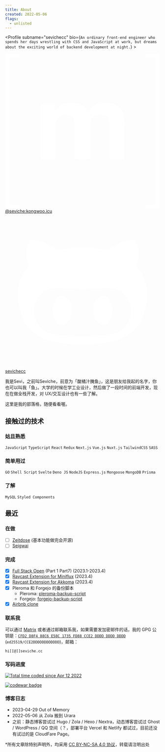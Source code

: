 ```yaml
---
title: About
created: 2022-05-06
flags:
  - unlisted
---
```


<script lang="ts">
  import Profile from '$lib/components/extra/profile.svelte'
</script>

<Profile subname="sevichecc" bio={`An ordinary front-end engineer who spends her days wrestling with CSS and JavaScript at work, but dreams about the exciting world of backend development at night.`} >

<div class="flex flex-col md:flex-row gap-4 mt-4">
<a href="https://matrix.to/#/@seviche:kongwoo.icu" rel="noopener external" target="_blank" class="group flex-1 relative overflow-hidden btn btn-block normal-case border-none no-underline bg-[#110019] hover:bg-[#0077B3]">
<svg class="absolute w-16 h-16 left-10 opacity-20 fill-white transform-gpu transition-transform ease-in-out duration-500 group-hover:scale-125" viewBox="0 0 24 24" xmlns="http://www.w3.org/2000/svg"><path fill="#fff" d="M.632.55v22.9H2.28V24H0V0h2.28v.55zm7.043 7.26v1.157h.033a3.312 3.312 0 0 1 1.117-1.024c.433-.245.936-.365 1.5-.365c.54 0 1.033.107 1.481.314c.448.208.785.582 1.02 1.108c.254-.374.6-.706 1.034-.992c.434-.287.95-.43 1.546-.43c.453 0 .872.056 1.26.167c.388.11.716.286.993.53c.276.245.489.559.646.951c.152.392.23.863.23 1.417v5.728h-2.349V11.52c0-.286-.01-.559-.032-.812a1.755 1.755 0 0 0-.18-.66a1.106 1.106 0 0 0-.438-.448c-.194-.11-.457-.166-.785-.166c-.332 0-.6.064-.803.189a1.38 1.38 0 0 0-.48.499a1.946 1.946 0 0 0-.231.696a5.56 5.56 0 0 0-.06.785v4.768h-2.35v-4.8c0-.254-.004-.503-.018-.752a2.074 2.074 0 0 0-.143-.688a1.052 1.052 0 0 0-.415-.503c-.194-.125-.476-.19-.854-.19c-.111 0-.259.024-.439.074c-.18.051-.36.143-.53.282a1.637 1.637 0 0 0-.439.595c-.12.259-.18.6-.18 1.02v4.966H5.46V7.81zm15.693 15.64V.55H21.72V0H24v24h-2.28v-.55z"></path></svg>
  <span class="z-10 !text-white">@seviche:kongwoo.icu</span>
</a>
<a href="https://github.com/sevichecc" rel="noopener external" target="_blank" class="group flex-1 relative overflow-hidden btn btn-block normal-case border-none no-underline bg-[#110019] hover:bg-[#2A3192]">
<svg class="absolute w-16 h-16 right-10 opacity-20 fill-white transform-gpu transition-transform ease-in-out duration-500 group-hover:scale-125" viewBox="0 0 24 24" xmlns="http://www.w3.org/2000/svg"><path fill="#fff" fill-rule="evenodd" d="M20.375 8.174c.163-.4.688-1.987-.163-4.137c0 0-1.312-.413-4.3 1.625c-1.25-.35-2.587-.4-3.912-.4c-1.325 0-2.662.05-3.912.4c-2.988-2.05-4.3-1.625-4.3-1.625c-.85 2.15-.325 3.737-.163 4.137C2.612 9.262 2 10.662 2 12.362c0 6.437 4.162 7.887 9.975 7.887S22 18.799 22 12.362c0-1.7-.613-3.1-1.625-4.188ZM12 19.024c-4.125 0-7.475-.187-7.475-4.187c0-.95.475-1.85 1.275-2.588c1.338-1.225 3.625-.575 6.2-.575c2.588 0 4.85-.65 6.2.575c.813.738 1.275 1.625 1.275 2.588c0 3.987-3.35 4.187-7.475 4.187Zm-3.137-6.262c-.825 0-1.5 1-1.5 2.225s.674 2.237 1.5 2.237c.825 0 1.5-1 1.5-2.237c0-1.238-.675-2.225-1.5-2.225Zm6.274 0c-.825 0-1.5.987-1.5 2.225c0 1.237.675 2.237 1.5 2.237s1.5-1 1.5-2.237c0-1.238-.662-2.225-1.5-2.225Z"></path></svg>
  <span class="z-10 !text-white">sevichecc</span>
</a>
</div>
</Profile>

我是Sevi，之前叫Seviche，前意为「酸橘汁腌鱼」，这是朋友给我起的名字，你也可以叫我「鱼」。大学的时候在学工业设计，然后做了一段时间的前端开发，现在在做全栈开发，对 UX/交互设计也有一些了解。

这里是我的部落格，随便看看喔。

## 接触过的技术

### 姑且熟悉

`JavaScript` `TypeScript` `React` `Redux` `Next.js` `Vue.js` `Nuxt.js` `TailwindCSS` `SASS`

### 简单用过

`GO` `Shell Script` `Svelte` `Deno JS` `NodeJS` `Express.js` `Mongoose` `MongoDB` `Prisma`

### 了解

`MySQL` `Styled Components`

## 最近

### 在做

- [ ] [Zeitdose](https://github.com/importantimport/zeitdose) (基本功能做完会开源)
- [ ] [Seigwai](https://codeberg.org/Sevichecc/Seigwai)

### 完成

- [x] [Full Stack Open](https://fullstackopen.com/) (Part 1 Part7) (2023.1-2023.4)
- [x] [Raycast Extension for Miniflux](https://www.raycast.com/SevicheCC/miniflux) (2023.4)
- [x] [Raycast Extension for Akkoma](https://www.raycast.com/SevicheCC/akkoma) (2023.4)
- [x] Pleroma 和 Forgejo 的备份脚本
  - Pleroma: [pleroma-backup-script](https://github.com/Sevichecc/pleroma-backup-script)
  - Forgejo: [forgejo-backup-script](https://codeberg.org/Sevichecc/forgejo-backup-script)
- [x] [Airbnb clone](https://github.com/Sevichecc/Airbnb-Clone)

### 联系我

可以通过 [Matrix](https://matrix.to/#/@seviche:kongwoo.icu) 或者通过邮箱联系我，如果需要发加密邮件的话，我的 GPG 公钥是：[`CFD2 D8F4 88C6 E58C 1735 FD88 CCE2 DDDD DDDD DDDD`](/assets/DDDDDDDD.asc) (`ed25519/CCE2DDDDDDDDDDDD`)，邮箱：

```
hi[[@]]seviche.cc
```

### 写码进度

<a href="https://wakatime.com/@75cfdcbc-7bca-41ef-90d1-b47d27818b7d"><img src="https://wakatime.com/badge/user/75cfdcbc-7bca-41ef-90d1-b47d27818b7d.svg?style=social" alt="Total time coded since Apr 12 2022" /></a>

<a href='https://www.codewars.com/users/sevichecc'><img src='https://www.codewars.com/users/sevichecc/badges/micro?theme=light' alt='codewar badge'/></a>

### 博客日志

- 2023-04-29 Out of Memory
- 2022-05-06 从 Zola 搬到 Urara
- 之前：静态博客尝试过 Hugo / Zola / Hexo / Nextra，动态博客尝试过 Ghost / WordPress / QQ 空间（？，部署平台 Vercel 和 Netlify 都试过，目前还没有试过的是 CloudFare Page。

\*所有文章除特别声明外，均采用 [CC BY-NC-SA 4.0 协议](https://creativecommons.org/licenses/by-nc-sa/4.0/deed.zh)，转载请注明出处
